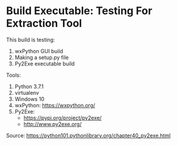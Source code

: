 # Build Executable: Testing For Extraction Tool

This build is testing:
1. wxPython GUI build
2. Making a setup.py file
3. Py2Exe executable build

Tools:
1. Python 3.7.1
2. virtualenv
3. Windows 10
4. wxPython: https://wxpython.org/
5. Py2Exe:
   * https://pypi.org/project/py2exe/
   * http://www.py2exe.org/
  

Source: https://python101.pythonlibrary.org/chapter40_py2exe.html
